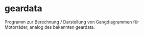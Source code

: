 # geardata
Programm zur Berechnung / Darstellung von Gangdiagrammen für Motorräder, analog des bekannten geardata.
